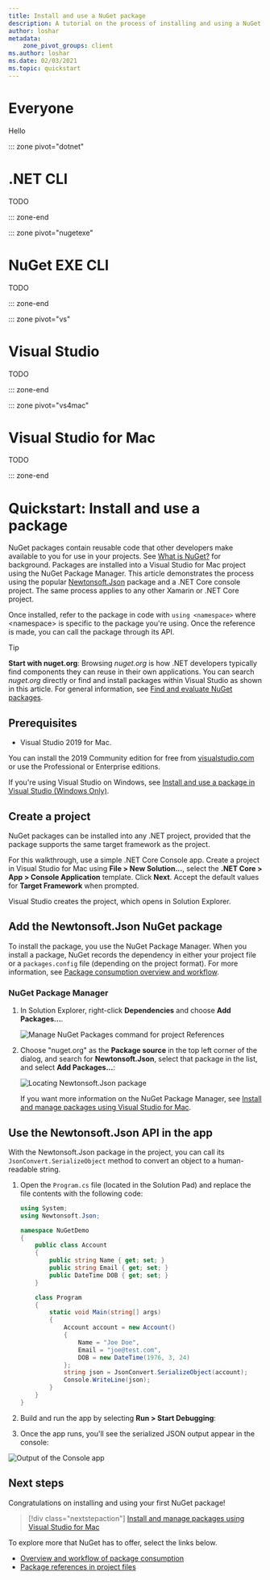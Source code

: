 ```yaml
---
title: Install and use a NuGet package
description: A tutorial on the process of installing and using a NuGet package.
author: loshar
metadata:
    zone_pivot_groups: client
ms.author: loshar
ms.date: 02/03/2021
ms.topic: quickstart
---
```


# Everyone

Hello

::: zone pivot="dotnet"

# .NET CLI

TODO

::: zone-end

::: zone pivot="nugetexe"

# NuGet EXE CLI

TODO

::: zone-end

::: zone pivot="vs"

# Visual Studio

TODO

::: zone-end

::: zone pivot="vs4mac"

# Visual Studio for Mac

TODO

::: zone-end

# Quickstart: Install and use a package

NuGet packages contain reusable code that other developers make available to you for use in your projects. See [What is NuGet?](../What-is-NuGet.md) for background. Packages are installed into a Visual Studio for Mac project using the NuGet Package Manager. This article demonstrates the process using the popular [Newtonsoft.Json](https://www.nuget.org/packages/Newtonsoft.Json/) package and a .NET Core console project. The same process applies to any other Xamarin or .NET Core project.

Once installed, refer to the package in code with `using <namespace>` where \<namespace\> is specific to the package you're using. Once the reference is made, you can call the package through its API.

> [!Tip]
> **Start with nuget.org**: Browsing *nuget.org* is how .NET developers typically find components they can reuse in their own applications. You can search *nuget.org* directly or find and install packages within Visual Studio as shown in this article. For general information, see [Find and evaluate NuGet packages](../consume-packages/finding-and-choosing-packages.md).

## Prerequisites

- Visual Studio 2019 for Mac.

You can install the 2019 Community edition for free from [visualstudio.com](https://www.visualstudio.com/) or use the Professional or Enterprise editions.

If you're using Visual Studio on Windows, see [Install and use a package in Visual Studio (Windows Only)](install-and-use-a-package-in-visual-studio.md).

## Create a project

NuGet packages can be installed into any .NET project, provided that the package supports the same target framework as the project.

For this walkthrough, use a simple .NET Core Console app. Create a project in Visual Studio for Mac using **File > New Solution...**, select the **.NET Core > App > Console Application** template. Click **Next**. Accept the default values for **Target Framework** when prompted.

Visual Studio creates the project, which opens in Solution Explorer.

## Add the Newtonsoft.Json NuGet package

To install the package, you use the NuGet Package Manager. When you install a package, NuGet records the dependency in  either your project file or a `packages.config` file (depending on the project format). For more information, see [Package consumption overview and workflow](../consume-packages/Overview-and-Workflow.md).

### NuGet Package Manager

1. In Solution Explorer, right-click **Dependencies** and choose **Add Packages...**.

    ![Manage NuGet Packages command for project References](media/QS_Use_Mac-02-ManageNuGetPackages.png)

1. Choose "nuget.org" as the **Package source** in the top left corner of the dialog, and search for **Newtonsoft.Json**, select that package in the list, and select **Add Packages...**:

    ![Locating Newtonsoft.Json package](media/QS_Use_Mac-03-NewtonsoftJson.png)

    If you want more information on the NuGet Package Manager, see [Install and manage packages using Visual Studio for Mac](../consume-packages/install-use-packages-visual-studio.md).

## Use the Newtonsoft.Json API in the app

With the Newtonsoft.Json package in the project, you can call its `JsonConvert.SerializeObject` method to convert an object to a human-readable string.

1. Open the `Program.cs` file (located in the Solution Pad) and replace the file contents with the following code:

    ```cs
    using System;
    using Newtonsoft.Json;

    namespace NuGetDemo
    {
        public class Account
        {
            public string Name { get; set; }
            public string Email { get; set; }
            public DateTime DOB { get; set; }
        }
    
        class Program
        {
            static void Main(string[] args)
            {
                Account account = new Account()
                {
                    Name = "Joe Doe",
                    Email = "joe@test.com",
                    DOB = new DateTime(1976, 3, 24)
                };
                string json = JsonConvert.SerializeObject(account);
                Console.WriteLine(json);
            }
        }
    }
    ```

1. Build and run the app by selecting **Run > Start Debugging**:

1. Once the app runs, you'll see the serialized JSON output appear in the console:

  ![Output of the Console app](media/QS_Use_Mac-06-AppStart.png)

## Next steps
Congratulations on installing and using your first NuGet package!

> [!div class="nextstepaction"]
> [Install and manage packages using Visual Studio for Mac](/visualstudio/mac/nuget-walkthrough?toc=/nuget/toc.json)

To explore more that NuGet has to offer, select the links below.

- [Overview and workflow of package consumption](../consume-packages/overview-and-workflow.md)
- [Package references in project files](../consume-packages/package-references-in-project-files.md)

